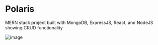 ﻿# Polaris
MERN stack project built with MongoDB, ExpressJS, React, and NodeJS showing CRUD functionality 

![image](https://github.com/bartswierz/employee-records/assets/100662080/a7698ab6-55a0-4917-b3fe-d04f7ab8edec)
